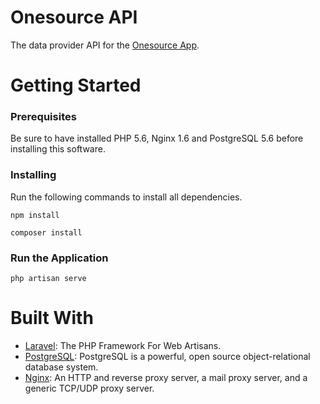 # Onesource API

The data provider API for the [Onesource App](https://github.com/dhavhid/onesource-app).

# Getting Started

### Prerequisites

Be sure to have installed PHP 5.6, Nginx 1.6 and PostgreSQL 5.6 before installing this software.

### Installing

Run the following commands to install all dependencies.

```
npm install
```

```
composer install
```

### Run the Application

```
php artisan serve
```

# Built With

- [Laravel](https://laravel.com/): The PHP Framework For Web Artisans.
- [PostgreSQL](https://www.postgresql.org/): PostgreSQL is a powerful, open source object-relational database system.
- [Nginx](https://nginx.org/): An HTTP and reverse proxy server, a mail proxy server, and a generic TCP/UDP proxy server.
